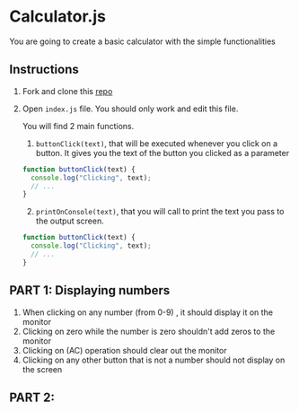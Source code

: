 # Calculator.js
You are going to create a basic calculator with the simple functionalities

## Instructions

1. Fork and clone this [repo](https://github.com/JoinCODED/TASK-calculator-js)
2. Open `index.js` file. You should only work and edit this file. 

    You will find 2 main functions. 
    1. `buttonClick(text)`, that will be executed whenever you click on a button. It gives you the text of the button you clicked as a parameter 


    ```js
    function buttonClick(text) {
      console.log("Clicking", text);
      // ... 
    }
    ```

      2. `printOnConsole(text)`, that you will call to print the text you pass to the output screen.
      ```js
      function buttonClick(text) {
        console.log("Clicking", text);
        // ... 
      }
      ```
      
## PART 1: Displaying numbers
1. When clicking on any number (from 0-9) , it should display it on the monitor
2. Clicking on zero while the number is zero shouldn't add zeros to the monitor
3. Clicking on (AC) operation should clear out the monitor
4. Clicking on any other button that is not a number should not display on the screen



## PART 2: 





